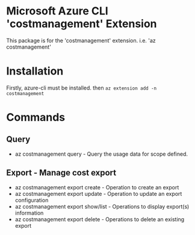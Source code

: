 Microsoft Azure CLI 'costmanagement' Extension
==========================================

This package is for the 'costmanagement' extension.
i.e. 'az costmanagement'

# Installation
Firstly, azure-cli must be installed. then `az extension add -n costmanagement`


# Commands

## Query
- az costmanagement query - Query the usage data for scope defined.

## Export - Manage cost export
- az costmanagement export create - Operation to create an export
- az costmanagement export update - Operation to update an export configuration
- az costmanagement export show/list - Operations to display export(s) information
- az costmanagement export delete - Operations to delete an existing export
